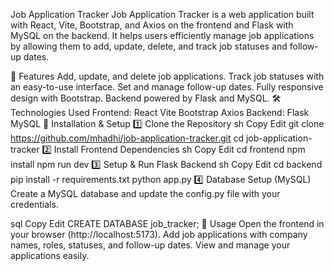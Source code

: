 Job Application Tracker
Job Application Tracker is a web application built with React, Vite, Bootstrap, and Axios on the frontend and Flask with MySQL on the backend. It helps users efficiently manage job applications by allowing them to add, update, delete, and track job statuses and follow-up dates.

🚀 Features
Add, update, and delete job applications.
Track job statuses with an easy-to-use interface.
Set and manage follow-up dates.
Fully responsive design with Bootstrap.
Backend powered by Flask and MySQL.
🛠 Technologies Used
Frontend:
React
Vite
Bootstrap
Axios
Backend:
Flask
MySQL
🔧 Installation & Setup
1️⃣ Clone the Repository
sh
Copy
Edit
git clone https://github.com/mhadhi/job-application-tracker.git
cd job-application-tracker
2️⃣ Install Frontend Dependencies
sh
Copy
Edit
cd frontend
npm install
npm run dev
3️⃣ Setup & Run Flask Backend
sh
Copy
Edit
cd backend
pip install -r requirements.txt
python app.py
4️⃣ Database Setup (MySQL)
Create a MySQL database and update the config.py file with your credentials.

sql
Copy
Edit
CREATE DATABASE job_tracker;
🎯 Usage
Open the frontend in your browser (http://localhost:5173).
Add job applications with company names, roles, statuses, and follow-up dates.
View and manage your applications easily.

